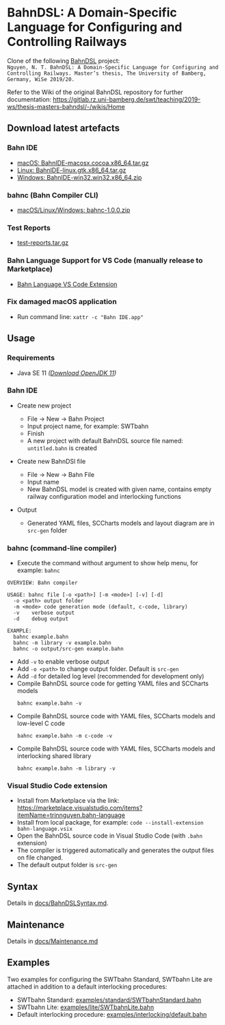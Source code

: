 # BahnDSL: A Domain-Specific Language for Configuring and Controlling Railways

Clone of the following [BahnDSL](https://gitlab.rz.uni-bamberg.de/swt/teaching/2019-ws/thesis-masters-bahndsl) project:   
`Nguyen, N. T. BahnDSL: A Domain-Specific Language for Configuring and Controlling Railways. Master’s thesis, The University of Bamberg, Germany, WiSe 2019/20.`

Refer to the Wiki of the original BahnDSL repository for further documentation:
https://gitlab.rz.uni-bamberg.de/swt/teaching/2019-ws/thesis-masters-bahndsl/-/wikis/Home


## Download latest artefacts

### Bahn IDE
- [macOS: BahnIDE-macosx.cocoa.x86_64.tar.gz](https://gitlab.rz.uni-bamberg.de/swt/teaching/2020-ws/swt-pr1-2-m/bahnts2/-/jobs/artifacts/master/raw/src/build/BahnIDE-macosx.cocoa.x86_64.tar.gz?job=build-rcp-compiler)
- [Linux: BahnIDE-linux.gtk.x86_64.tar.gz](https://gitlab.rz.uni-bamberg.de/swt/teaching/2020-ws/swt-pr1-2-m/bahnts2/-/jobs/artifacts/master/raw/src/build/BahnIDE-linux.gtk.x86_64.tar.gz?job=build-rcp-compiler)
- [Windows: BahnIDE-win32.win32.x86_64.zip](https://gitlab.rz.uni-bamberg.de/swt/teaching/2020-ws/swt-pr1-2-m/bahnts2/-/jobs/artifacts/master/raw/src/build/BahnIDE-win32.win32.x86_64.zip?job=build-rcp-compiler)

### bahnc (Bahn Compiler CLI)
- [macOS/Linux/Windows: bahnc-1.0.0.zip](https://gitlab.rz.uni-bamberg.de/swt/teaching/2020-ws/swt-pr1-2-m/bahnts2/-/jobs/artifacts/master/raw/src/build/bahnc-1.0.0.zip?job=build-rcp-compiler)

### Test Reports
- [test-reports.tar.gz](https://gitlab.rz.uni-bamberg.de/swt/teaching/2020-ws/swt-pr1-2-m/bahnts2/-/jobs/artifacts/master/raw/src/build/test-reports.tar.gz?job=test)

### Bahn Language Support for VS Code (manually release to Marketplace)
- [Bahn Language VS Code Extension](https://marketplace.visualstudio.com/items?itemName=trinnguyen.bahn-language)

### Fix damaged macOS application
- Run command line: `xattr -c "Bahn IDE.app"`

## Usage

### Requirements
- Java SE 11 *([Download OpenJDK 11](https://adoptopenjdk.net/index.html?variant=openjdk11&jvmVariant=hotspot))*

### Bahn IDE
- Create new project
  - File -> New -> Bahn Project
  - Input project name, for example: SWTbahn
  - Finish
  - A new project with default BahnDSL source file named: `untitled.bahn` is created
- Create new BahnDSl file
  - File -> New -> Bahn File
  - Input name
  - New BahnDSL model is created with given name, contains empty railway configuration model and interlocking functions

- Output
  - Generated YAML files, SCCharts models and layout diagram are in `src-gen` folder

### bahnc (command-line compiler)
- Execute the command without argument to show help menu, for example: `bahnc`
```
OVERVIEW: Bahn compiler

USAGE: bahnc file [-o <path>] [-m <mode>] [-v] [-d]
  -o <path> output folder
  -m <mode> code generation mode (default, c-code, library)
  -v    verbose output
  -d    debug output

EXAMPLE: 
  bahnc example.bahn
  bahnc -m library -v example.bahn
  bahnc -o output/src-gen example.bahn
```

- Add `-v` to enable verbose output
- Add `-o <path>` to change output folder. Default is `src-gen`
- Add `-d` for detailed log level (recommended for development only) 
- Compile BahnDSL source code for getting YAML files and SCCharts models
  ```
  bahnc example.bahn -v
  ```
- Compile BahnDSL source code with YAML files, SCCharts models and low-level C code
  ```
  bahnc example.bahn -m c-code -v
  ```
- Compile BahnDSL source code with YAML files, SCCharts models and interlocking shared library
  ```
  bahnc example.bahn -m library -v
  ```

### Visual Studio Code extension

- Install from Marketplace via the link: https://marketplace.visualstudio.com/items?itemName=trinnguyen.bahn-language
- Install from local package, for example: `code --install-extension  bahn-language.vsix`
- Open the BahnDSL source code in Visual Studio Code (with `.bahn` extension)
- The compiler is triggered automatically and generates the output files on file changed.
- The default output folder is `src-gen`

## Syntax
Details in [docs/BahnDSLSyntax.md](docs/BahnDSLSyntax.md).

## Maintenance

Details in [docs/Maintenance.md](docs/Maintenance.md)

## Examples
Two examples for configuring the SWTbahn Standard, SWTbahn Lite are attached in addition to a default interlocking procedures:

- SWTbahn Standard: [examples/standard/SWTbahnStandard.bahn](examples/standard/SWTbahnStandard.bahn)
- SWTbahn Lite: [examples/lite/SWTbahnLite.bahn](examples/lite/SWTbahnLite.bahn)
- Default interlocking procedure: [examples/interlocking/default.bahn](examples/interlocking/default.bahn)
